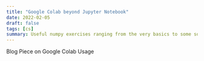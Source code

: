 ```yaml
---
title: "Google Colab beyond Jupyter Notebook"
date: 2022-02-05
draft: false
tags: [cs]
summary: Useful numpy exercises ranging from the very basics to some somewhat complex but useful numpy features.
---
```


Blog Piece on Google Colab Usage
